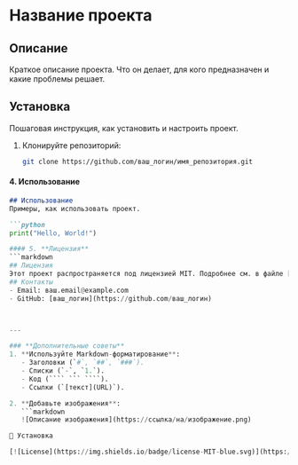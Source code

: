 # Название проекта
## Описание
Краткое описание проекта. Что он делает, для кого предназначен и какие проблемы решает.
## Установка
Пошаговая инструкция, как установить и настроить проект.

1. Клонируйте репозиторий:
   ```bash
   git clone https://github.com/ваш_логин/имя_репозитория.git

#### 4. **Использование**
```markdown
## Использование
Примеры, как использовать проект.

```python
print("Hello, World!")

#### 5. **Лицензия**
```markdown
## Лицензия
Этот проект распространяется под лицензией MIT. Подробнее см. в файле [LICENSE](LICENSE).
## Контакты
- Email: ваш.email@example.com
- GitHub: [ваш_логин](https://github.com/ваш_логин)



---

### **Дополнительные советы**
1. **Используйте Markdown-форматирование**:
   - Заголовки (`#`, `##`, `###`).
   - Списки (`-`, `1.`).
   - Код (```` ``` ````).
   - Ссылки (`[текст](URL)`).

2. **Добавьте изображения**:
   ```markdown
   ![Описание изображения](https://ссылка/на/изображение.png)

🚀 Установка

[![License](https://img.shields.io/badge/license-MIT-blue.svg)](https://opensource.org/licenses/MIT)
